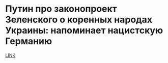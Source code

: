 # Путин про законопроект Зеленского о коренных народах Украины: напоминает нацистскую Германию



[LINK](https://varlamov.ru/4285673.html)
